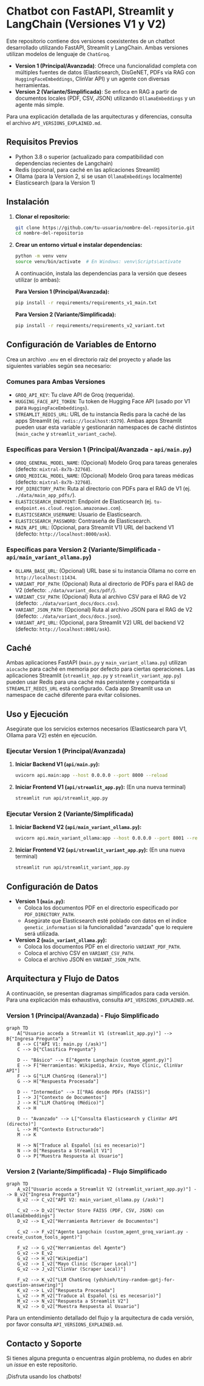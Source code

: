 # Chatbot con FastAPI, Streamlit y LangChain (Versiones V1 y V2)

Este repositorio contiene dos versiones coexistentes de un chatbot desarrollado utilizando FastAPI, Streamlit y LangChain. Ambas versiones utilizan modelos de lenguaje de `ChatGroq`.

*   **Version 1 (Principal/Avanzada)**: Ofrece una funcionalidad completa con múltiples fuentes de datos (Elasticsearch, DisGeNET, PDFs vía RAG con `HuggingFaceEmbeddings`, ClinVar API) y un agente con diversas herramientas.
*   **Version 2 (Variante/Simplificada)**: Se enfoca en RAG a partir de documentos locales (PDF, CSV, JSON) utilizando `OllamaEmbeddings` y un agente más simple.

Para una explicación detallada de las arquitecturas y diferencias, consulta el archivo `API_VERSIONS_EXPLAINED.md`.

<!--
    La imagen de arquitectura actual podría necesitar una revisión o ser reemplazada para reflejar ambas versiones.
    ![Arquitectura del Chatbot](/documentos_y_matcomplement/diagramas_graficos/readme.jpg)
-->

## Requisitos Previos
- Python 3.8 o superior (actualizado para compatibilidad con dependencias recientes de Langchain)
- Redis (opcional, para caché en las aplicaciones Streamlit)
- Ollama (para la Version 2, si se usan `OllamaEmbeddings` localmente)
- Elasticsearch (para la Version 1)

## Instalación

1.  **Clonar el repositorio:**
    ```bash
    git clone https://github.com/tu-usuario/nombre-del-repositorio.git # Reemplaza con tu URL de repo
    cd nombre-del-repositorio
    ```

2.  **Crear un entorno virtual e instalar dependencias:**
    ```bash
    python -m venv venv
    source venv/bin/activate  # En Windows: venv\Scripts\activate
    ```
    A continuación, instala las dependencias para la versión que desees utilizar (o ambas):

    **Para Version 1 (Principal/Avanzada):**
    ```bash
    pip install -r requirements/requirements_v1_main.txt
    ```
    **Para Version 2 (Variante/Simplificada):**
    ```bash
    pip install -r requirements/requirements_v2_variant.txt
    ```

## Configuración de Variables de Entorno

Crea un archivo `.env` en el directorio raíz del proyecto y añade las siguientes variables según sea necesario:

### Comunes para Ambas Versiones
*   `GROQ_API_KEY`: Tu clave API de Groq (requerida).
*   `HUGGING_FACE_API_TOKEN`: Tu token de Hugging Face API (usado por V1 para `HuggingFaceEmbeddings`).
*   `STREAMLIT_REDIS_URL`: URL de tu instancia Redis para la caché de las apps Streamlit (ej. `redis://localhost:6379`). Ambas apps Streamlit pueden usar esta variable y gestionarán namespaces de caché distintos (`main_cache` y `streamlit_variant_cache`).

### Específicas para Version 1 (Principal/Avanzada - `api/main.py`)
*   `GROQ_GENERAL_MODEL_NAME`: (Opcional) Modelo Groq para tareas generales (defecto: `mixtral-8x7b-32768`).
*   `GROQ_MEDICAL_MODEL_NAME`: (Opcional) Modelo Groq para tareas médicas (defecto: `mixtral-8x7b-32768`).
*   `PDF_DIRECTORY_PATH`: Ruta al directorio con PDFs para el RAG de V1 (ej. `./data/main_app_pdfs/`).
*   `ELASTICSEARCH_ENDPOINT`: Endpoint de Elasticsearch (ej. `tu-endpoint.es.cloud.region.amazonaws.com`).
*   `ELASTICSEARCH_USERNAME`: Usuario de Elasticsearch.
*   `ELASTICSEARCH_PASSWORD`: Contraseña de Elasticsearch.
*   `MAIN_API_URL`: (Opcional, para Streamlit V1) URL del backend V1 (defecto: `http://localhost:8000/ask`).

### Específicas para Version 2 (Variante/Simplificada - `api/main_variant_ollama.py`)
*   `OLLAMA_BASE_URL`: (Opcional) URL base si tu instancia Ollama no corre en `http://localhost:11434`.
*   `VARIANT_PDF_PATH`: (Opcional) Ruta al directorio de PDFs para el RAG de V2 (defecto: `./data/variant_docs/pdf/`).
*   `VARIANT_CSV_PATH`: (Opcional) Ruta al archivo CSV para el RAG de V2 (defecto: `./data/variant_docs/docs.csv`).
*   `VARIANT_JSON_PATH`: (Opcional) Ruta al archivo JSON para el RAG de V2 (defecto: `./data/variant_docs/docs.json`).
*   `VARIANT_API_URL`: (Opcional, para Streamlit V2) URL del backend V2 (defecto: `http://localhost:8001/ask`).

## Caché

Ambas aplicaciones FastAPI (`main.py` y `main_variant_ollama.py`) utilizan `aiocache` para caché en memoria por defecto para ciertas operaciones.
Las aplicaciones Streamlit (`streamlit_app.py` y `streamlit_variant_app.py`) pueden usar Redis para una caché más persistente y compartida si `STREAMLIT_REDIS_URL` está configurado. Cada app Streamlit usa un namespace de caché diferente para evitar colisiones.

## Uso y Ejecución

Asegúrate que los servicios externos necesarios (Elasticsearch para V1, Ollama para V2) estén en ejecución.

### Ejecutar Version 1 (Principal/Avanzada)

1.  **Iniciar Backend V1 (`api/main.py`):**
    ```bash
    uvicorn api.main:app --host 0.0.0.0 --port 8000 --reload
    ```
2.  **Iniciar Frontend V1 (`api/streamlit_app.py`):**
    (En una nueva terminal)
    ```bash
    streamlit run api/streamlit_app.py
    ```

### Ejecutar Version 2 (Variante/Simplificada)

1.  **Iniciar Backend V2 (`api/main_variant_ollama.py`):**
    ```bash
    uvicorn api.main_variant_ollama:app --host 0.0.0.0 --port 8001 --reload
    ```
2.  **Iniciar Frontend V2 (`api/streamlit_variant_app.py`):**
    (En una nueva terminal)
    ```bash
    streamlit run api/streamlit_variant_app.py
    ```

## Configuración de Datos

*   **Version 1 (`main.py`):**
    *   Coloca los documentos PDF en el directorio especificado por `PDF_DIRECTORY_PATH`.
    *   Asegúrate que Elasticsearch esté poblado con datos en el índice `genetic_information` si la funcionalidad "avanzada" que lo requiere será utilizada.
*   **Version 2 (`main_variant_ollama.py`):**
    *   Coloca los documentos PDF en el directorio `VARIANT_PDF_PATH`.
    *   Coloca el archivo CSV en `VARIANT_CSV_PATH`.
    *   Coloca el archivo JSON en `VARIANT_JSON_PATH`.

## Arquitectura y Flujo de Datos

A continuación, se presentan diagramas simplificados para cada versión. Para una explicación más exhaustiva, consulta `API_VERSIONS_EXPLAINED.md`.

### Version 1 (Principal/Avanzada) - Flujo Simplificado

```mermaid
graph TD
    A["Usuario acceda a Streamlit V1 (streamlit_app.py)"] --> B{"Ingresa Pregunta"}
    B --> C["API V1: main.py (/ask)"]
    C --> D{"Clasifica Pregunta"}

    D -- "Básico" --> E["Agente Langchain (custom_agent.py)"]
    E --> F["Herramientas: Wikipedia, Arxiv, Mayo Clinic, ClinVar API"]
    F --> G["LLM ChatGroq (General)"]
    G --> H["Respuesta Procesada"]

    D -- "Intermedio" --> I["RAG desde PDFs (FAISS)"]
    I --> J["Contexto de Documentos"]
    J --> K["LLM ChatGroq (Médico)"]
    K --> H

    D -- "Avanzado" --> L["Consulta Elasticsearch y ClinVar API (directo)"]
    L --> M["Contexto Estructurado"]
    M --> K

    H --> N["Traduce al Español (si es necesario)"]
    N --> O["Respuesta a Streamlit V1"]
    O --> P["Muestra Respuesta al Usuario"]
```

### Version 2 (Variante/Simplificada) - Flujo Simplificado

```mermaid
graph TD
    A_v2["Usuario acceda a Streamlit V2 (streamlit_variant_app.py)"] --> B_v2{"Ingresa Pregunta"}
    B_v2 --> C_v2["API V2: main_variant_ollama.py (/ask)"]

    C_v2 --> D_v2["Vector Store FAISS (PDF, CSV, JSON) con OllamaEmbeddings"]
    D_v2 --> E_v2["Herramienta Retriever de Documentos"]

    C_v2 --> F_v2["Agente Langchain (custom_agent_groq_variant.py - create_custom_tools_agent)"]

    F_v2 --> G_v2{"Herramientas del Agente"}
    G_v2 --> E_v2
    G_v2 --> H_v2["Wikipedia"]
    G_v2 --> I_v2["Mayo Clinic (Scraper Local)"]
    G_v2 --> J_v2["ClinVar (Scraper Local)"]

    F_v2 --> K_v2["LLM ChatGroq (ydshieh/tiny-random-gptj-for-question-answering)"]
    K_v2 --> L_v2["Respuesta Procesada"]
    L_v2 --> M_v2["Traduce al Español (si es necesario)"]
    M_v2 --> N_v2["Respuesta a Streamlit V2"]
    N_v2 --> O_v2["Muestra Respuesta al Usuario"]
```

Para un entendimiento detallado del flujo y la arquitectura de cada versión, por favor consulta `API_VERSIONS_EXPLAINED.md`.

## Contacto y Soporte
Si tienes alguna pregunta o encuentras algún problema, no dudes en abrir un *issue* en este repositorio.

¡Disfruta usando los chatbots!

